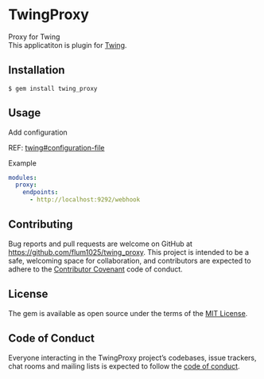 # TwingProxy

Proxy for Twing  
This applicatiton is plugin for [Twing](https://github.com/flum1025/twing).

## Installation

    $ gem install twing_proxy

## Usage

Add configuration

REF: [twing#configuration-file](https://github.com/flum1025/twing#configuration-file)

Example

```yaml
modules:
  proxy:
    endpoints:
      - http://localhost:9292/webhook
```

## Contributing

Bug reports and pull requests are welcome on GitHub at https://github.com/flum1025/twing_proxy. This project is intended to be a safe, welcoming space for collaboration, and contributors are expected to adhere to the [Contributor Covenant](http://contributor-covenant.org) code of conduct.

## License

The gem is available as open source under the terms of the [MIT License](https://opensource.org/licenses/MIT).

## Code of Conduct

Everyone interacting in the TwingProxy project’s codebases, issue trackers, chat rooms and mailing lists is expected to follow the [code of conduct](https://github.com/flum1025/twing_proxy/blob/master/CODE_OF_CONDUCT.md).
